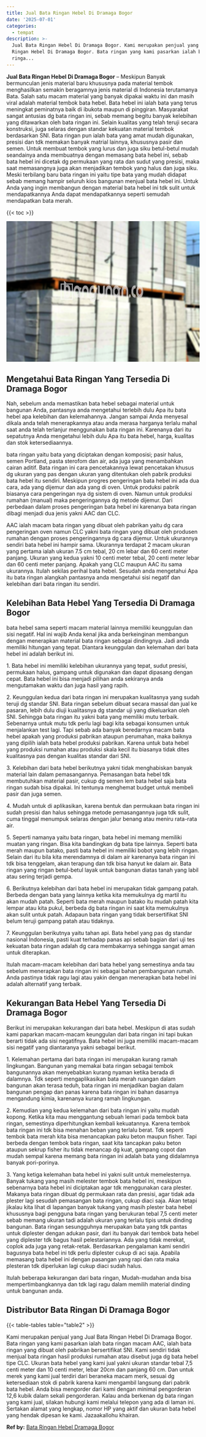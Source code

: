 ```yaml
---
title: Jual Bata Ringan Hebel Di Dramaga Bogor
date: '2025-07-01'
categories:
  - tempat
description: >-
  Jual Bata Ringan Hebel Di Dramaga Bogor. Kami merupakan penjual yang Jual Bata
  Ringan Hebel Di Dramaga Bogor. Bata ringan yang kami pasarkan ialah bata
  ringa...
---
```


**Jual Bata Ringan Hebel Di Dramaga Bogor** – Meskipun Banyak bermunculan jenis material baru khususnya pada material tembok menghasilkan semakin beragamnya jenis material di Indonesia terutamanya Bata. Salah satu macam material yang banyak dipakai waktu ini dan masih viral adalah material tembok bata hebel. Bata hebel ini ialah bata yang terus meningkat peminatnya baik di ibukota maupun di pinggiran. Masyarakat sangat antusias dg bata ringan ini, sebab memang begitu banyak kelebihan yang ditawarkan oleh bata ringan ini. Selain kualitas yang telah teruji secara konstruksi, juga selaras dengan standar kekuatan material tembok berdasarkan SNI. Bata ringan pun ialah bata yang amat mudah digunakan, presisi dan tdk memakan banyak matrial lainnya, khususnya pasir dan semen. Untuk membuat tembok yang lurus dan juga siku betul-betul mudah seandainya anda membuatnya dengan memasang bata hebel ini, sebab bata hebel ini dicetak dg permukaan yang rata dan sudut yang presisi, maka saat memasangnya juga akan menjadikan tembok yang halus dan juga siku. Meski terbilang baru bata ringan ini yaitu tipe bata yang mudah didapat sebab memang hampir seluruh kios bangunan menjual bata hebel ini. Untuk Anda yang ingin membangun dengan material bata hebel ini tdk sulit untuk mendapatkannya Anda dapat mendapatkannya seperti semudah mendapatkan bata merah.

{{< toc >}}

![Jual Bata Ringan Hebel Di Dramaga Bogor](/images/jual-hebel-murah-03.png)

## Mengetahui Bata Ringan Yang Tersedia Di Dramaga Bogor

Nah, sebelum anda memastikan bata hebel sebagai material untuk bangunan Anda, pantasnya anda mengetahui terlebih dulu Apa itu bata hebel apa kelebihan dan kelemahannya. Jangan sampai Anda menyesal dikala anda telah menerapkannya atau anda merasa harganya terlalu mahal saat anda telah terlanjur menggunakan bata ringan ini. Karenanya dari itu sepatutnya Anda mengetahui lebih dulu Apa itu bata hebel, harga, kualitas dan stok ketersediaannya.

bata ringan yaitu bata yang diciptakan dengan komposisi; pasir halus, semen Portland, pasta sterofom dan air, ada juga yang menambahkan cairan aditif. Bata ringan ini cara pencetakannya lewat pencetakan khusus dg ukuran yang pas dengan ukuran yang ditentukan oleh pabrik produksi bata hebel itu sendiri. Meskipun progres pengeringan bata hebel ini ada dua cara, ada yang dijemur dan ada yang di oven. Untuk produksi pabrik biasanya cara pengeringan nya dg sistem di oven. Namun untuk produksi rumahan (manual) maka pengeringannya dg metode dijemur. Dari perbedaan dalam proses pengeringan bata hebel ini karenanya bata ringan dibagi menjadi dua jenis yakni AAC dan CLC.

AAC ialah macam bata ringan yang dibuat oleh pabrikan yaitu dg cara pengeringan oven namun CLC yakni bata ringan yang dibuat oleh produsen rumahan dengan proses pengeringannya dg cara dijemur. Untuk ukurannya sendiri bata hebel ini hampir sama. Ukurannya terdapat 2 macam ukuran yang pertama ialah ukuran 7.5 cm tebal, 20 cm lebar dan 60 centi meter panjang. Ukuran yang kedua yakni 10 centi meter tebal, 20 centi meter lebar dan 60 centi meter panjang. Apakah yang CLC maupun AAC itu sama ukurannya. Itulah sekilas perihal bata hebel. Sesudah anda mengetahui Apa itu bata ringan alangkah pantasnya anda mengetahui sisi negatif dan kelebihan dari bata ringan itu sendiri.

## Kelebihan Bata Hebel Yang Tersedia Di Dramaga Bogor

bata hebel sama seperti macam material lainnya memiliki keunggulan dan sisi negatif. Hal ini wajib Anda kenal jika anda berkeinginan membangun dengan menerapkan material bata ringan sebagai dindingnya. Jadi anda memiliki hitungan yang tepat. Diantara keunggulan dan kelemahan dari bata hebel ini adalah berikut ini.

1\. Bata hebel ini memiliki kelebihan ukurannya yang tepat, sudut presisi, permukaan halus, gampang untuk digunakan dan dapat dipasang dengan cepat. Bata hebel ini bisa menjadi pilihan anda sekiranya anda mengutamakan waktu dan juga hasil yang rapih.

2\. Keunggulan kedua dari bata ringan ini merupakan kualitasnya yang sudah teruji dg standar SNI. Bata ringan sebelum dibuat secara massal dan jual ke pasaran, lebih dulu diuji kualitasnya dg standar uji yang dikeluarkan oleh SNI. Sehingga bata ringan itu yakni bata yang memiliki mutu terbaik. Sebenarnya untuk mutu tdk perlu lagi bagi kita sebagai konsumen untuk menjalankan test lagi. Tapi sebab ada banyak beredarnya macam bata hebel apakah yang produksi pabrikan ataupun perumahan, maka baiknya yang dipilih ialah bata hebel produksi pabrikan. Karena untuk bata hebel yang produksi rumahan atau produksi skala kecil itu biasanya tidak dites kualitasnya pas dengan kualitas standar dari SNI.

3\. Kelebihan dari bata hebel berikutnya yakni tidak menghabiskan banyak material lain dalam pemasangannya. Pemasangan bata hebel tdk membutuhkan material pasir, cukup dg semen lem bata hebel saja bata ringan sudah bisa dipakai. Ini tentunya menghemat budget untuk membeli pasir dan juga semen.

4\. Mudah untuk di aplikasikan, karena bentuk dan permukaan bata ringan ini sudah presisi dan halus sehingga metode pemasangannya juga tdk sulit, cuma tinggal menumpuk selaras dengan jalur benang atau meniru rata-rata air.

5\. Seperti namanya yaitu bata ringan, bata hebel ini memang memiliki muatan yang ringan. Bisa kita bandingkan dg bata tipe lainnya. Seperti bata merah maupun batako, pasti bata hebel ini memiliki bobot yang lebih ringan. Selain dari itu bila kita merendamnya di dalam air karenanya bata ringan ini tdk bisa tenggelam, akan terapung dan tdk bisa hanyut ke dalam air. Bata ringan yang ringan betul-betul layak untuk bangunan diatas tanah yang labil atau sering terjadi gempa.

6\. Berikutnya kelebihan dari bata hebel ini merupakan tidak gampang patah. Berbeda dengan bata yang lainnya ketika kita memukulnya dg martil itu akan mudah patah. Seperti bata merah maupun batako itu mudah patah kita lempar atau kita pukul, berbeda dg bata ringan ini saat kita memukulnya akan sulit untuk patah. Adapaun bata ringan yang tidak bersertifikat SNI belum teruji gampang patah atau tidaknya.

7\. Keunggulan berikutnya yaitu tahan api. Bata hebel yang pas dg standar nasional Indonesia, pasti kuat terhadap panas api sebab bagian dari uji tes kekuatan bata ringan adalah dg cara membakarnya sehingga sangat aman untuk diterapkan.

Itulah macam-macam kelebihan dari bata hebel yang semestinya anda tau sebelum menerapkan bata ringan ini sebagai bahan pembangunan rumah. Anda pastinya tidak ragu lagi atau yakin dengan menerapkan bata hebel ini adalah alternatif yang terbaik.

## Kekurangan Bata Hebel Yang Tersedia Di Dramaga Bogor

Berikut ini merupakan kekurangan dari bata hebel. Meskipun di atas sudah kami paparkan macam-macam keunggulan dari bata ringan ini tapi bukan berarti tidak ada sisi negatifnya. Bata hebel ini juga memiliki macam-macam sisi negatif yang diantaranya yakni sebagai berikut.

1\. Kelemahan pertama dari bata ringan ini merupakan kurang ramah lingkungan. Bangunan yang memakai bata ringan sebagai tembok bangunannya akan menyebabkan kurang nyaman ketika berada di dalamnya. Tdk seperti mengaplikasikan bata merah ruangan dalam bangunan akan terasa teduh, bata ringan ini menjadikan bagian dalam bangunan pengap dan panas karena bata ringan ini bahan dasarnya mengandung kimia, karenanya kurang ramah lingkungan.

2\. Kemudian yang kedua kelemahan dari bata ringan ini yaitu mudah kopong. Ketika kita mau menggantung sebuah lemari pada tembok bata ringan, semestinya diperhitungkan kembali kekuatannya. Karena tembok bata ringan ini tdk bisa menahan beban yang terlalu berat. Tdk seperti tembok bata merah kita bisa menancapkan paku beton maupun fisher. Tapi berbeda dengan tembok bata ringan, saat kita tancapkan paku beton ataupun sekrup fisher itu tidak menancap dg kuat, gampang copot dan mudah sempal karena memang bata ringan ini adalah bata yang didalamnya banyak pori-porinya.

3\. Yang ketiga kelemahan bata hebel ini yakni sulit untuk memelesternya. Banyak tukang yang masih melester tembok bata hebel ini, meskipun sebenarnya bata hebel ini diciptakan agar tdk menggunakan cara plester. Makanya bata ringan dibuat dg permukaan rata dan presisi, agar tidak ada plester lagi sesudah pemasangan bata ringan, cukup diaci saja. Akan tetapi jikalau kita lihat di lapangan banyak tukang yang masih plester bata hebel khususnya bagi pengguna bata ringan yang berukuran tebal 7,5 centi meter sebab memang ukuran tadi adalah ukuran yang terlalu tipis untuk dinding bangunan. Bata ringan sesungguhnya merupakan bata yang tdk pantas untuk diplester dengan adukan pasir, dari itu banyak dari tembok bata hebel yang diplester tdk bagus hasil pelestariannya. Ada yang tidak merekat, coplok ada juga yang retak-retak. Berdasarkan pengalaman kami sendiri bagusnya bata hebel ini tdk perlu diplester cukup di aci saja. Apabila memasang bata hebel ini dengan pasangan yang rapi dan rata maka plesteran tdk diperlukan lagi cukup diaci sudah halus.

Itulah beberapa kekurangan dari bata ringan, Mudah-mudahan anda bisa mempertimbangkannya dan tdk lagi ragu dalam memilih material dinding untuk bangunan anda.

## Distributor Bata Ringan Di Dramaga Bogor

{{< table-tables table="table2" >}}

Kami merupakan penjual yang Jual Bata Ringan Hebel Di Dramaga Bogor. Bata ringan yang kami pasarkan ialah bata ringan macam AAC, ialah bata ringan yang dibuat oleh pabrikan bersertifikat SNI. Kami sendiri tidak menjual bata ringan hasil produksi rumahan atau disebut juga dg bata hebel tipe CLC. Ukuran bata hebel yang kami jual yakni ukuran standar tebal 7,5 centi meter dan 10 centi meter, lebar 20cm dan panjang 60 cm. Dan untuk merek yang kami jual terdiri dari beraneka macam merk, sesuai dg ketersediaan stok di pabrik karena kami mengambil langsung dari pabrik bata hebel. Anda bisa mengorder dari kami dengan minimal pengorderan 12,6 kubik dalam sekali pengorderan. Kalau anda berkenan dg bata ringan yang kami jual, silakan hubungi kami melalui telepon yang ada di laman ini. Sertakan alamat yang lengkap, nomor HP yang aktif dan ukuran bata hebel yang hendak dipesan ke kami. Jazaakallohu khairan.

**Ref by:** [Bata Ringan Hebel Dramaga Bogor](https://id.wikipedia.org/wiki/Bata)
